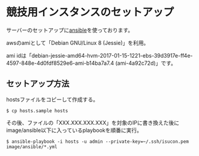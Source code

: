 # 競技用インスタンスのセットアップ

サーバーのセットアップに[ansible](https://github.com/ansible/ansible)を使っております。

awsのamiとして「Debian GNU/Linux 8 (Jessie)」を利用。

ami idは「debian-jessie-amd64-hvm-2017-01-15-1221-ebs-39d3917e-ff4e-4597-848e-4d0fdf8529e6-ami-b14ba7a7.4 (ami-4a92c72d)」です。

## セットアップ方法

hostsファイルをコピーして作成する。

```
$ cp hosts.sample hosts
```

その後、ファイルの「XXX.XXX.XXX.XXX」を対象のIPに書き換えた後にimage/ansible以下に入っているplaybookを順番に実行。

```
$ ansible-playbook -i hosts -u admin --private-key=~/.ssh/isucon.pem image/ansible/*.yml
```
